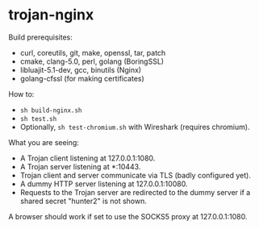 # trojan-nginx

Build prerequisites:

* curl, coreutils, git, make, openssl, tar, patch
* cmake, clang-5.0, perl, golang (BoringSSL)
* libluajit-5.1-dev, gcc, binutils (Nginx)
* golang-cfssl (for making certificates)

How to:

* `sh build-nginx.sh`
* `sh test.sh`
* Optionally, `sh test-chromium.sh` with Wireshark (requires chromium).

What you are seeing:

* A Trojan client listening at 127.0.0.1:1080.
* A Trojan server listening at *:10443.
* Trojan client and server communicate via TLS (badly configured yet).
* A dummy HTTP server listening at 127.0.0.1:10080.
* Requests to the Trojan server are redirected to the dummy server if a shared secret "hunter2" is not shown.

A browser should work if set to use the SOCKS5 proxy at 127.0.0.1:1080.
